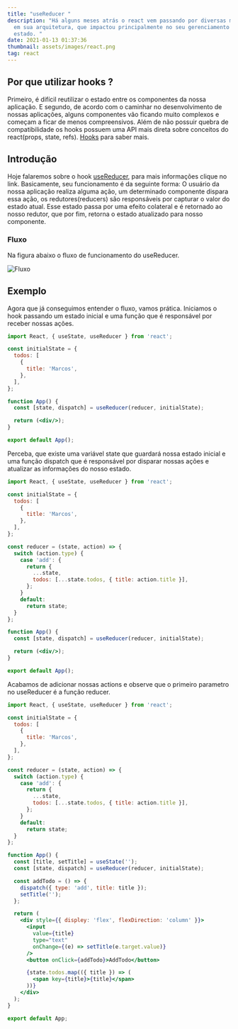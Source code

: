 ```yaml
---
title: "useReducer "
description: "Há alguns meses atrás o react vem passando por diversas melhorias
  em sua arquitetura, que impactou principalmente no seu gerenciamento de
  estado. "
date: 2021-01-13 01:37:36
thumbnail: assets/images/react.png
tag: react
---
```

## Por que utilizar hooks ?

Primeiro, é difícil reutilizar o estado entre os componentes da nossa aplicação. E segundo, de acordo com o caminhar no desenvolvimento de nossas aplicações, alguns componentes vão ficando muito complexos e começam a ficar de menos compreensivos. Além de não possuir quebra de compatibilidade os hooks possuem uma API mais direta sobre conceitos do react(props, state, refs). [Hooks](https://pt-br.reactjs.org/docs/hooks-intro.html#motivation) para saber mais.

## Introdução 

Hoje falaremos sobre o hook [useReducer](https://pt-br.reactjs.org/docs/hooks-reference.html#usereducer), para mais informações clique no link. Basicamente, seu funcionamento é da seguinte forma: O usuário da nossa aplicação realiza alguma ação, um determinado componente dispara essa ação, os redutores(reducers) são responsáveis por capturar o valor do estado atual. Esse estado passa por uma efeito colateral e é retornado ao nosso redutor, que por fim, retorna o estado atualizado para nosso componente. 

### Fluxo

Na figura abaixo o fluxo de funcionamento do useReducer.

![Fluxo](/assets/images/fluxo.png "Fluxo de funcionamento do hook useReducer")

## Exemplo

Agora que já conseguimos entender o fluxo, vamos prática. Iniciamos o hook passando um estado inicial e uma função que é responsável por receber nossas ações.

```jsx
import React, { useState, useReducer } from 'react';

const initialState = {
  todos: [
    {
      title: 'Marcos',
    },
  ],
};

function App() {
  const [state, dispatch] = useReducer(reducer, initialState);

  return (<div/>);
}

export default App();
```

Perceba, que existe uma variável state que guardará nossa estado inicial e uma função dispatch que é responsável por disparar nossas ações e atualizar as informações do nosso estado.

```jsx
import React, { useState, useReducer } from 'react';

const initialState = {
  todos: [
    {
      title: 'Marcos',
    },
  ],
};

const reducer = (state, action) => {
  switch (action.type) {
    case 'add': {
      return {
        ...state,
        todos: [...state.todos, { title: action.title }],
      };
    }
    default:
      return state;
  }
};

function App() {
  const [state, dispatch] = useReducer(reducer, initialState);

  return (<div/>);
}

export default App();
```

Acabamos de adicionar nossas actions e observe que o primeiro parametro no useReducer é a função reducer.

```jsx
import React, { useState, useReducer } from 'react';

const initialState = {
  todos: [
    {
      title: 'Marcos',
    },
  ],
};

const reducer = (state, action) => {
  switch (action.type) {
    case 'add': {
      return {
        ...state,
        todos: [...state.todos, { title: action.title }],
      };
    }
    default:
      return state;
  }
};

function App() {
  const [title, setTitle] = useState('');
  const [state, dispatch] = useReducer(reducer, initialState);

  const addTodo = () => {
    dispatch({ type: 'add', title: title });
    setTitle('');
  };

  return (
    <div style={{ displey: 'flex', flexDirection: 'column' }}>
      <input
        value={title}
        type="text"
        onChange={(e) => setTitle(e.target.value)}
      />
      <button onClick={addTodo}>AddTodo</button>

      {state.todos.map(({ title }) => (
        <span key={title}>{title}</span>
      ))}
    </div>
  );
}

export default App;
```
